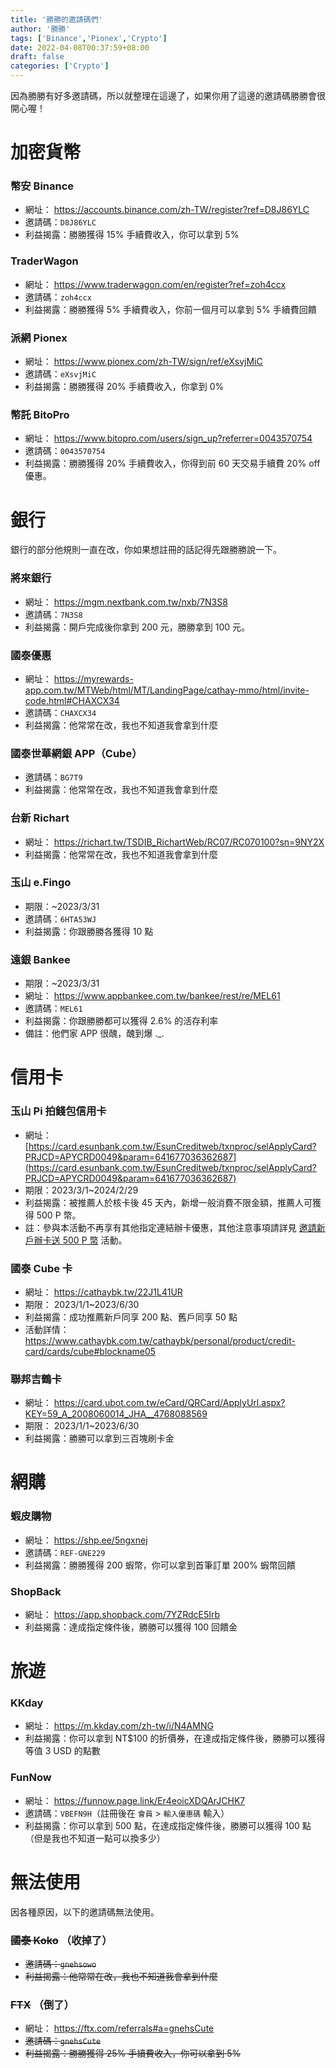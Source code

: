 ```yaml
---
title: '勝勝的邀請碼們'
author: '勝勝'
tags: ['Binance','Pionex','Crypto']
date: 2022-04-08T00:37:59+08:00
draft: false
categories: ['Crypto']
---
```


因為勝勝有好多邀請碼，所以就整理在這邊了，如果你用了這邊的邀請碼勝勝會很開心喔！
<!--more-->
# 加密貨幣
### 幣安 Binance
- 網址： https://accounts.binance.com/zh-TW/register?ref=D8J86YLC
- 邀請碼：`D8J86YLC`
- 利益揭露：勝勝獲得 15% 手續費收入，你可以拿到 5%
### TraderWagon
- 網址： https://www.traderwagon.com/en/register?ref=zoh4ccx
- 邀請碼：`zoh4ccx`
- 利益揭露：勝勝獲得 5% 手續費收入，你前一個月可以拿到 5% 手續費回饋
### 派網 Pionex
- 網址： https://www.pionex.com/zh-TW/sign/ref/eXsvjMiC
- 邀請碼：`eXsvjMiC`
- 利益揭露：勝勝獲得 20% 手續費收入，你拿到 0%
### 幣託 BitoPro
- 網址： https://www.bitopro.com/users/sign_up?referrer=0043570754
- 邀請碼：`0043570754`
- 利益揭露：勝勝獲得 20% 手續費收入，你得到前 60 天交易手續費 20% off 優惠。
# 銀行
銀行的部分他規則一直在改，你如果想註冊的話記得先跟勝勝說一下。
### 將來銀行
- 網址： https://mgm.nextbank.com.tw/nxb/7N3S8
- 邀請碼：`7N3S8`
- 利益揭露：開戶完成後你拿到 200 元，勝勝拿到 100 元。
### 國泰優惠
- 網址： https://myrewards-app.com.tw/MTWeb/html/MT/LandingPage/cathay-mmo/html/invite-code.html#CHAXCX34
- 邀請碼：`CHAXCX34`
- 利益揭露：他常常在改，我也不知道我會拿到什麼
### 國泰世華網銀 APP（Cube）
- 邀請碼：`BG7T9`
- 利益揭露：他常常在改，我也不知道我會拿到什麼
### 台新 Richart
- 網址： https://richart.tw/TSDIB_RichartWeb/RC07/RC070100?sn=9NY2X
- 利益揭露：他常常在改，我也不知道我會拿到什麼
### 玉山 e.Fingo
- 期限：~2023/3/31
- 邀請碼：`6HTA53WJ`
- 利益揭露：你跟勝勝各獲得 10 點
### 遠銀 Bankee
- 期限：~2023/3/31
- 網址： https://www.appbankee.com.tw/bankee/rest/re/MEL61
- 邀請碼：`MEL61`
- 利益揭露：你跟勝勝都可以獲得 2.6% 的活存利率
- 備註：他們家 APP 很醜，醜到爆 ._.
# 信用卡
### 玉山 Pi 拍錢包信用卡
- 網址： [https://card.esunbank.com.tw/EsunCreditweb/txnproc/selApplyCard?PRJCD=APYCRD0049&param=641677036362687](https://card.esunbank.com.tw/EsunCreditweb/txnproc/selApplyCard?PRJCD=APYCRD0049&param=641677036362687)
- 期限：2023/3/1~2024/2/29
- 利益揭露：被推薦人於核卡後 45 天內，新增一般消費不限金額，推薦人可獲得 500 P 幣。
- 註：參與本活動不再享有其他指定連結辦卡優惠，其他注意事項請詳見 [邀請新戶辦卡送 500 P 幣](https://www.esunbank.com.tw/bank/personal/credit-card/intro/co-branded-card/pi-card) 活動。
### 國泰 Cube 卡
- 網址： https://cathaybk.tw/22J1L41UR
- 期限： 2023/1/1~2023/6/30
- 利益揭露：成功推薦新戶同享 200 點、舊戶同享 50 點
- 活動詳情： https://www.cathaybk.com.tw/cathaybk/personal/product/credit-card/cards/cube#blockname05
### 聯邦吉鶴卡
- 網址： https://card.ubot.com.tw/eCard/QRCard/ApplyUrl.aspx?KEY=59_A_2008060014_JHA__4768088569
- 期限： 2023/1/1~2023/6/30
- 利益揭露：勝勝可以拿到三百塊刷卡金
# 網購
### 蝦皮購物
- 網址： https://shp.ee/5ngxnej
- 邀請碼：`REF-GNE229`
- 利益揭露：勝勝獲得 200 蝦幣，你可以拿到首筆訂單 200% 蝦幣回饋
### ShopBack
- 網址： https://app.shopback.com/7YZRdcE5Irb
- 利益揭露：達成指定條件後，勝勝可以獲得 100 回饋金
# 旅遊
### KKday
- 網址： https://m.kkday.com/zh-tw/i/N4AMNG
- 利益揭露：你可以拿到 NT$100 的折價券，在達成指定條件後，勝勝可以獲得等值 3 USD 的點數
### FunNow
- 網址： https://funnow.page.link/Er4eoicXDQArJCHK7
- 邀請碼：`VBEFN9H`（註冊後在 `會員` > `輸入優惠碼` 輸入）
- 利益揭露：你可以拿到 500 點，在達成指定條件後，勝勝可以獲得 100 點（但是我也不知道一點可以換多少）
# 無法使用
因各種原因，以下的邀請碼無法使用。
### ~~國泰 Koko~~ （收掉了）
- ~~邀請碼：`gnehsowo`~~
- ~~利益揭露：他常常在改，我也不知道我會拿到什麼~~
### ~~FTX~~ （倒了）
- 網址： https://ftx.com/referrals#a=gnehsCute
- ~~邀請碼：`gnehsCute`~~
- ~~利益揭露：勝勝獲得 25% 手續費收入，你可以拿到 5%~~